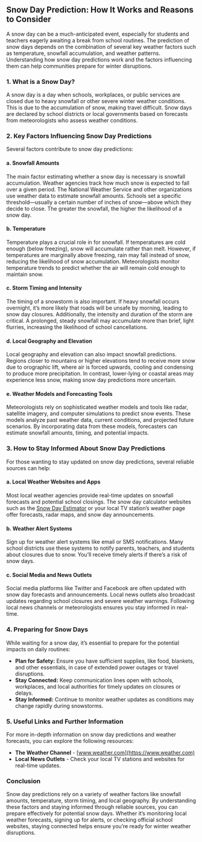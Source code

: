 ## Snow Day Prediction: How It Works and Reasons to Consider  

A snow day can be a much-anticipated event, especially for students and teachers eagerly awaiting a break from school routines. The prediction of snow days depends on the combination of several key weather factors such as temperature, snowfall accumulation, and weather patterns. Understanding how snow day predictions work and the factors influencing them can help communities prepare for winter disruptions.  

### 1. **What is a Snow Day?**  
A snow day is a day when schools, workplaces, or public services are closed due to heavy snowfall or other severe winter weather conditions. This is due to the accumulation of snow, making travel difficult. Snow days are declared by school districts or local governments based on forecasts from meteorologists who assess weather conditions.  

### 2. **Key Factors Influencing Snow Day Predictions**  
Several factors contribute to snow day predictions:  

#### a. **Snowfall Amounts**  
The main factor estimating whether a snow day is necessary is snowfall accumulation. Weather agencies track how much snow is expected to fall over a given period. The National Weather Service and other organizations use weather data to estimate snowfall amounts. Schools set a specific threshold—usually a certain number of inches of snow—above which they decide to close. The greater the snowfall, the higher the likelihood of a snow day.  

#### b. **Temperature**  
Temperature plays a crucial role in for snowfall. If temperatures are cold enough (below freezing), snow will accumulate rather than melt. However, if temperatures are marginally above freezing, rain may fall instead of snow, reducing the likelihood of snow accumulation. Meteorologists monitor temperature trends to predict whether the air will remain cold enough to maintain snow.  

#### c. **Storm Timing and Intensity**  
The timing of a snowstorm is also important. If heavy snowfall occurs overnight, it’s more likely that roads will be unsafe by morning, leading to snow day closures. Additionally, the intensity and duration of the storm are critical. A prolonged, steady snowfall may accumulate more than brief, light flurries, increasing the likelihood of school cancellations.  

#### d. **Local Geography and Elevation**  
Local geography and elevation can also impact snowfall predictions. Regions closer to mountains or higher elevations tend to receive more snow due to orographic lift, where air is forced upwards, cooling and condensing to produce more precipitation. In contrast, lower-lying or coastal areas may experience less snow, making snow day predictions more uncertain.  

#### e. **Weather Models and Forecasting Tools**  
Meteorologists rely on sophisticated weather models and tools like radar, satellite imagery, and computer simulations to predict snow events. These models analyze past weather data, current conditions, and projected future scenarios. By incorporating data from these models, forecasters can estimate snowfall amounts, timing, and potential impacts.  

### 3. **How to Stay Informed About Snow Day Predictions**  
For those wanting to stay updated on snow day predictions, several reliable sources can help:  

#### a. **Local Weather Websites and Apps**  
Most local weather agencies provide real-time updates on snowfall forecasts and potential school closings. The snow day calculator websites such as the [Snow Day Estimator](https://snowdayestimator.net/) or your local TV station’s weather page offer forecasts, radar maps, and snow day announcements.  

#### b. **Weather Alert Systems**  
Sign up for weather alert systems like email or SMS notifications. Many school districts use these systems to notify parents, teachers, and students about closures due to snow. You’ll receive timely alerts if there’s a risk of snow days.  

#### c. **Social Media and News Outlets**  
Social media platforms like Twitter and Facebook are often updated with snow day forecasts and announcements. Local news outlets also broadcast updates regarding school closures and severe weather warnings. Following local news channels or meteorologists ensures you stay informed in real-time.  

### 4. **Preparing for Snow Days**  
While waiting for a snow day, it’s essential to prepare for the potential impacts on daily routines:  

- **Plan for Safety:** Ensure you have sufficient supplies, like food, blankets, and other essentials, in case of extended power outages or travel disruptions.  
- **Stay Connected:** Keep communication lines open with schools, workplaces, and local authorities for timely updates on closures or delays.  
- **Stay Informed:** Continue to monitor weather updates as conditions may change rapidly during snowstorms.  

### 5. **Useful Links and Further Information**  
For more in-depth information on snow day predictions and weather forecasts, you can explore the following resources:  
- **The Weather Channel** - [www.weather.com](https://www.weather.com)  
- **Local News Outlets** - Check your local TV stations and websites for real-time updates.  

### Conclusion  
Snow day predictions rely on a variety of weather factors like snowfall amounts, temperature, storm timing, and local geography. By understanding these factors and staying informed through reliable sources, you can prepare effectively for potential snow days. Whether it’s monitoring local weather forecasts, signing up for alerts, or checking official school websites, staying connected helps ensure you’re ready for winter weather disruptions.  




